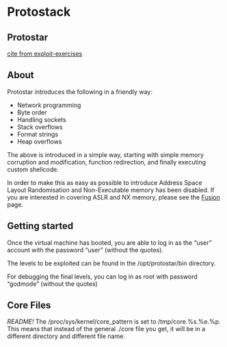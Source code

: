 # Protostack

## Protostar

[cite from exploit-exercises](https://exploit-exercises.lains.space/protostar/)

## About

Protostar introduces the following in a friendly way:

* Network programming
* Byte order
* Handling sockets
* Stack overflows
* Format strings
* Heap overflows

The above is introduced in a simple way, starting with simple memory corruption and modification, function redirection, and finally executing custom shellcode.

In order to make this as easy as possible to introduce Address Space Layout Randomisation and Non-Executable memory has been disabled. If you are interested in covering ASLR and NX memory, please see the [Fusion](https://exploit-exercises.lains.space/fusion/) page.

## Getting started

Once the virtual machine has booted, you are able to log in as the “user” account with the password “user” \(without the quotes\).

The levels to be exploited can be found in the /opt/protostar/bin directory.

For debugging the final levels, you can log in as root with password “godmode” \(without the quotes\)

## Core Files

_README!_ The /proc/sys/kernel/core\_pattern is set to /tmp/core.%s.%e.%p. This means that instead of the general ./core file you get, it will be in a different directory and different file name.

